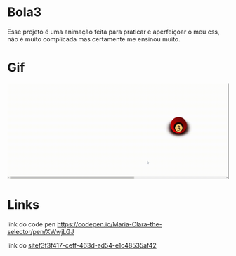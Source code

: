 # Bola3
Esse projeto é uma animação feita para praticar e aperfeiçoar o meu css, não é muito complicada mas certamente me ensinou muito.

# Gif
<img src="https://github.com/mariaclaracosta/bola3/blob/main/bola3.gif" width="800">

# Links
link do code pen https://codepen.io/Maria-Clara-the-selector/pen/XWwjLGJ

link do [sitef3f3f417-ceff-463d-ad54-e1c48535af42](https://6653cbf4a8055ae19e17557a--coruscating-biscochitos-d398e5.netlify.app)
